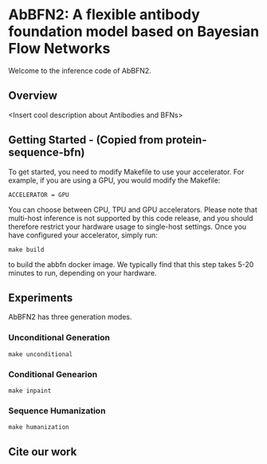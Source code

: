 # AbBFN2: A flexible antibody foundation model based on Bayesian Flow Networks
Welcome to the inference code of AbBFN2.

## Overview
\<Insert cool description about Antibodies and BFNs>

## Getting Started - (Copied from protein-sequence-bfn)
To get started, you need to modify Makefile to use your accelerator. For example, if you are using a GPU, you would modify the Makefile:

```
ACCELERATOR = GPU
```

You can choose between CPU, TPU and GPU accelerators. Please note that multi-host inference is not supported by this code release, and you should therefore restrict your hardware usage to single-host settings. Once you have configured your accelerator, simply run:

```
make build
```

to build the abbfn docker image. We typically find that this step takes 5-20 minutes to run, depending on your hardware.

## Experiments
AbBFN2 has three generation modes.

### Unconditional Generation
```
make unconditional
```

### Conditional Genearion
```
make inpaint
```

### Sequence Humanization
```
make humanization
```


## Cite our work

